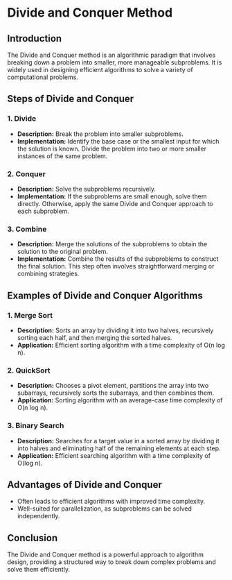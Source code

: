 # Divide and Conquer Method

## Introduction

The Divide and Conquer method is an algorithmic paradigm that involves breaking down a problem into smaller, more manageable subproblems. It is widely used in designing efficient algorithms to solve a variety of computational problems.

## Steps of Divide and Conquer

### 1. Divide

- **Description:** Break the problem into smaller subproblems.
- **Implementation:** Identify the base case or the smallest input for which the solution is known. Divide the problem into two or more smaller instances of the same problem.

### 2. Conquer

- **Description:** Solve the subproblems recursively.
- **Implementation:** If the subproblems are small enough, solve them directly. Otherwise, apply the same Divide and Conquer approach to each subproblem.

### 3. Combine

- **Description:** Merge the solutions of the subproblems to obtain the solution to the original problem.
- **Implementation:** Combine the results of the subproblems to construct the final solution. This step often involves straightforward merging or combining strategies.

## Examples of Divide and Conquer Algorithms

### 1. Merge Sort

- **Description:** Sorts an array by dividing it into two halves, recursively sorting each half, and then merging the sorted halves.
- **Application:** Efficient sorting algorithm with a time complexity of O(n log n).

### 2. QuickSort

- **Description:** Chooses a pivot element, partitions the array into two subarrays, recursively sorts the subarrays, and then combines them.
- **Application:** Sorting algorithm with an average-case time complexity of O(n log n).

### 3. Binary Search

- **Description:** Searches for a target value in a sorted array by dividing it into halves and eliminating half of the remaining elements at each step.
- **Application:** Efficient searching algorithm with a time complexity of O(log n).

## Advantages of Divide and Conquer

- Often leads to efficient algorithms with improved time complexity.
- Well-suited for parallelization, as subproblems can be solved independently.

## Conclusion

The Divide and Conquer method is a powerful approach to algorithm design, providing a structured way to break down complex problems and solve them efficiently.
